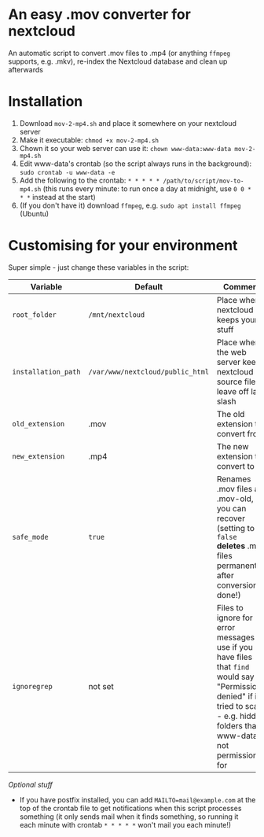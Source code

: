 # An easy .mov converter for nextcloud
An automatic script to convert .mov files to .mp4 (or anything `ffmpeg` supports, e.g. .mkv), re-index the Nextcloud database and clean up afterwards

# Installation
1. Download `mov-2-mp4.sh` and place it somewhere on your nextcloud server
2. Make it executable: `chmod +x mov-2-mp4.sh`
3. Chown it so your web server can use it: `chown www-data:www-data mov-2-mp4.sh`
4. Edit www-data's crontab (so the script always runs in the background): `sudo crontab -u www-data -e`
5. Add the following to the crontab: `* * * * * /path/to/script/mov-to-mp4.sh` (this runs every minute: to run once a day at midnight, use `0 0 * * *` instead at the start)
6. (If you don't have it) download `ffmpeg`, e.g. `sudo apt install ffmpeg` (Ubuntu)

# Customising for your environment
Super simple - just change these variables in the script:

|Variable|Default|Comment|
|---|---|---|
|`root_folder`|`/mnt/nextcloud`|Place where nextcloud keeps your stuff|
|`installation_path`|`/var/www/nextcloud/public_html`|Place where the web server keeps nextcloud source files, leave off last slash|
|`old_extension`|.mov|The old extension to convert from|
|`new_extension`|.mp4|The new extension to convert to|
|`safe_mode`|`true`| Renames .mov files as .mov-old, so you can recover (setting to `false` **deletes** .mov files permanently after conversion is done!)|
|`ignoregrep`|not set|Files to ignore for error messages - use if you have files that `find` would say "Permission denied" if it tried to scan - e.g. hidden folders that www-data is not permissioned for|

_Optional stuff_
* If you have postfix installed, you can add `MAILTO=mail@example.com` at the top of the crontab file to get notifications when this script processes something (it only sends mail when it finds something, so running it each minute with crontab `* * * * *` won't mail you each minute!)

